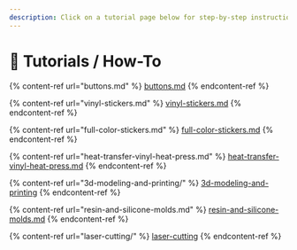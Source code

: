 ```yaml
---
description: Click on a tutorial page below for step-by-step instructions!
---
```


# 📓 Tutorials / How-To

{% content-ref url="buttons.md" %}
[buttons.md](buttons.md)
{% endcontent-ref %}

{% content-ref url="vinyl-stickers.md" %}
[vinyl-stickers.md](vinyl-stickers.md)
{% endcontent-ref %}

{% content-ref url="full-color-stickers.md" %}
[full-color-stickers.md](full-color-stickers.md)
{% endcontent-ref %}

{% content-ref url="heat-transfer-vinyl-heat-press.md" %}
[heat-transfer-vinyl-heat-press.md](heat-transfer-vinyl-heat-press.md)
{% endcontent-ref %}

{% content-ref url="3d-modeling-and-printing/" %}
[3d-modeling-and-printing](3d-modeling-and-printing/)
{% endcontent-ref %}

{% content-ref url="resin-and-silicone-molds.md" %}
[resin-and-silicone-molds.md](resin-and-silicone-molds.md)
{% endcontent-ref %}

{% content-ref url="laser-cutting/" %}
[laser-cutting](laser-cutting/)
{% endcontent-ref %}
